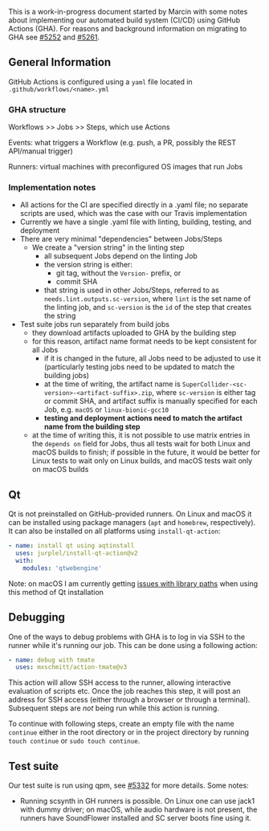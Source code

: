 This is a work-in-progress document started by Marcin with some notes about implementing our automated build system (CI/CD) using GitHub Actions (GHA). For reasons and background information on migrating to GHA see [#5252](https://github.com/supercollider/supercollider/issues/5252) and [#5261](https://github.com/supercollider/supercollider/issues/5261).

## General Information
GitHub Actions is configured using a `yaml` file located in `.github/workflows/<name>.yml`

### GHA structure
Workflows >> Jobs >> Steps, which use Actions

Events: what triggers a Workflow (e.g. push, a PR, possibly the REST API/manual trigger)

Runners: virtual machines with preconfigured OS images that run Jobs

### Implementation notes
- All actions for the CI are specified directly in a .yaml file; no separate scripts are used, which was the case with our Travis implementation
- Currently we have a single .yaml file with linting, building, testing, and deployment
- There are very minimal "dependencies" between Jobs/Steps
  - We create a "version string" in the linting step
    - all subsequent Jobs depend on the linting Job
    - the version string is either: 
      - git tag, without the `Version-` prefix, or
      - commit SHA
    - that string is used in other Jobs/Steps, referred to as `needs.lint.outputs.sc-version`, where `lint` is the set name of the linting job, and `sc-version` is the `id` of the step that creates the string
- Test suite jobs run separately from build jobs
  - they download artifacts uploaded to GHA by the building step
  - for this reason, artifact name format needs to be kept consistent for all Jobs
    - if it is changed in the future, all Jobs need to be adjusted to use it (particularly testing jobs need to be updated to match the building jobs)
    - at the time of writing, the artifact name is `SuperCollider-<sc-version>-<artifact-suffix>.zip`, where `sc-version` is either tag or commit SHA, and artifact suffix is manually specified for each Job, e.g. `macOS` or `linux-bionic-gcc10`
    - **testing and deployment actions need to match the artifact name from the building step**
  - at the time of writing this, it is not possible to use matrix entries in the `depends on` field for Jobs, thus all tests wait for both Linux and macOS builds to finish; if possible in the future, it would be better for Linux tests to wait only on Linux builds, and macOS tests wait only on macOS builds


## Qt

Qt is not preinstalled on GitHub-provided runners. On Linux and macOS it can be installed using package managers (`apt` and `homebrew`, respectively). It can also be installed on all platforms using `install-qt-action`:
```yaml
- name: install qt using aqtinstall
  uses: jurplel/install-qt-action@v2
  with:
    modules: 'qtwebengine'
```
Note: on macOS I am currently getting [issues with library paths](https://github.com/supercollider/supercollider/issues/5294) when using this method of Qt installation

## Debugging
One of the ways to debug problems with GHA is to log in via SSH to the runner while it's running our job. This can be done using a following action:
```yaml
- name: debug with tmate
  uses: mxschmitt/action-tmate@v3
```
This action will allow SSH access to the runner, allowing interactive evaluation of scripts etc. Once the job reaches this step, it will post an address for SSH access (either through a browser or through a terminal). Subsequent steps are _not_ being run while this action is running. 

To continue with following steps, create an empty file with the name `continue` either in the root directory or in the project directory by running `touch continue` or `sudo touch continue`.


## Test suite

Our test suite is run using qpm, see [#5332](https://github.com/supercollider/supercollider/pull/5332) for more details. Some notes:
- Running scsynth in GH runners is possible. On Linux one can use jack1 with dummy driver; on macOS, while audio hardware is not present, the runners have SoundFlower installed and SC server boots fine using it.